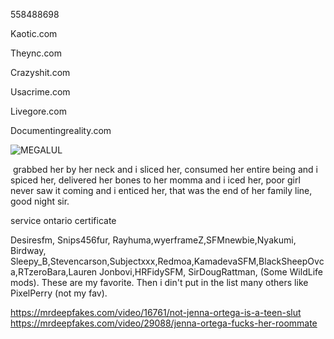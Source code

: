 558488698

Kaotic.com

Theync.com

Crazyshit.com

Usacrime.com

Livegore.com

Documentingreality.com

![MEGALUL](https://cdn.frankerfacez.com/emote/419215/1)

 grabbed her by her neck and i sliced her, consumed her entire being and i spiced her, delivered her bones to her momma and i iced her, poor girl never saw it coming and i enticed her, that was the end of her family line, good night sir.

service ontario certificate

Desiresfm, Snips456fur, Rayhuma,wyerframeZ,SFMnewbie,Nyakumi, Birdway, Sleepy_B,Stevencarson,Subjectxxx,Redmoa,KamadevaSFM,BlackSheepOvca,RTzeroBara,Lauren Jonbovi,HRFidySFM, SirDougRattman, (Some WildLife mods). These are my favorite. Then i din't put in the list many others like PixelPerry (not my fav).

https://mrdeepfakes.com/video/16761/not-jenna-ortega-is-a-teen-slut
https://mrdeepfakes.com/video/29088/jenna-ortega-fucks-her-roommate